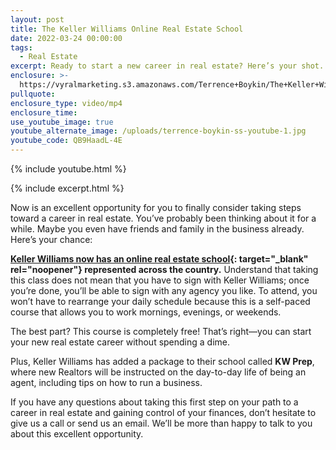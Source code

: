 ```yaml
---
layout: post
title: The Keller Williams Online Real Estate School
date: 2022-03-24 00:00:00
tags:
  - Real Estate
excerpt: Ready to start a new career in real estate? Here’s your shot.
enclosure: >-
  https://vyralmarketing.s3.amazonaws.com/Terrence+Boykin/The+Keller+Williams+Online+Real+Estate+School.mp4
pullquote:
enclosure_type: video/mp4
enclosure_time:
use_youtube_image: true
youtube_alternate_image: /uploads/terrence-boykin-ss-youtube-1.jpg
youtube_code: QB9HaadL-4E
---
```

{% include youtube.html %}

{% include excerpt.html %}

Now is an excellent opportunity for you to finally consider taking steps toward a career in real estate. You’ve probably been thinking about it for a while. Maybe you even have friends and family in the business already. Here’s your chance:

**[Keller Williams now has an online real estate school](https://how2sellhouses.com/){: target="_blank" rel="noopener"} represented across the country.** Understand that taking this class does not mean that you have to sign with Keller Williams; once you’re done, you’ll be able to sign with any agency you like. To attend, you won’t have to rearrange your daily schedule because this is a self-paced course that allows you to work mornings, evenings, or weekends.

The best part? This course is completely free\! That’s right—you can start your new real estate career without spending a dime.

Plus, Keller Williams has added a package to their school called **KW Prep**, where new Realtors will be instructed on the day-to-day life of being an agent, including tips on how to run a business.

If you have any questions about taking this first step on your path to a career in real estate and gaining control of your finances, don’t hesitate to give us a call or send us an email. We’ll be more than happy to talk to you about this excellent opportunity.
